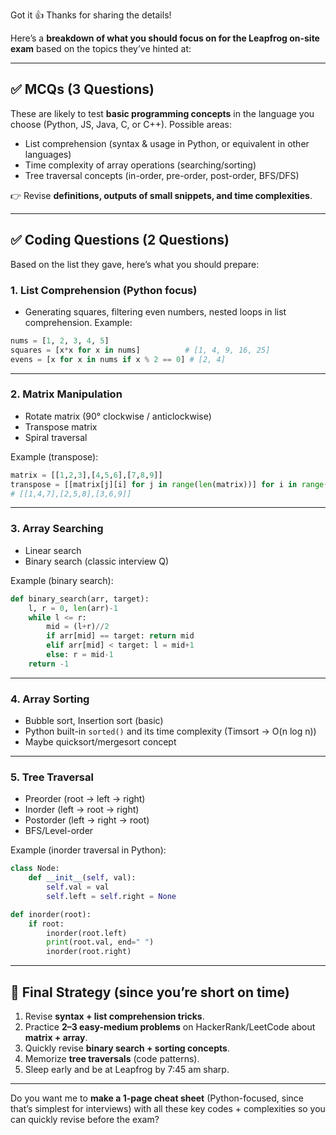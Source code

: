 Got it 👍 Thanks for sharing the details!

Here’s a **breakdown of what you should focus on for the Leapfrog on-site exam** based on the topics they’ve hinted at:

---

## ✅ MCQs (3 Questions)

These are likely to test **basic programming concepts** in the language you choose (Python, JS, Java, C, or C++).
Possible areas:

* List comprehension (syntax & usage in Python, or equivalent in other languages)
* Time complexity of array operations (searching/sorting)
* Tree traversal concepts (in-order, pre-order, post-order, BFS/DFS)

👉 Revise **definitions, outputs of small snippets, and time complexities**.

---

## ✅ Coding Questions (2 Questions)

Based on the list they gave, here’s what you should prepare:

### 1. **List Comprehension (Python focus)**

* Generating squares, filtering even numbers, nested loops in list comprehension.
  Example:

```python
nums = [1, 2, 3, 4, 5]
squares = [x*x for x in nums]          # [1, 4, 9, 16, 25]
evens = [x for x in nums if x % 2 == 0] # [2, 4]
```

---

### 2. **Matrix Manipulation**

* Rotate matrix (90° clockwise / anticlockwise)
* Transpose matrix
* Spiral traversal

Example (transpose):

```python
matrix = [[1,2,3],[4,5,6],[7,8,9]]
transpose = [[matrix[j][i] for j in range(len(matrix))] for i in range(len(matrix[0]))]
# [[1,4,7],[2,5,8],[3,6,9]]
```

---

### 3. **Array Searching**

* Linear search
* Binary search (classic interview Q)

Example (binary search):

```python
def binary_search(arr, target):
    l, r = 0, len(arr)-1
    while l <= r:
        mid = (l+r)//2
        if arr[mid] == target: return mid
        elif arr[mid] < target: l = mid+1
        else: r = mid-1
    return -1
```

---

### 4. **Array Sorting**

* Bubble sort, Insertion sort (basic)
* Python built-in `sorted()` and its time complexity (Timsort → O(n log n))
* Maybe quicksort/mergesort concept

---

### 5. **Tree Traversal**

* Preorder (root → left → right)
* Inorder (left → root → right)
* Postorder (left → right → root)
* BFS/Level-order

Example (inorder traversal in Python):

```python
class Node:
    def __init__(self, val):
        self.val = val
        self.left = self.right = None

def inorder(root):
    if root:
        inorder(root.left)
        print(root.val, end=" ")
        inorder(root.right)
```

---

## 🎯 Final Strategy (since you’re short on time)

1. Revise **syntax + list comprehension tricks**.
2. Practice **2–3 easy-medium problems** on HackerRank/LeetCode about **matrix + array**.
3. Quickly revise **binary search + sorting concepts**.
4. Memorize **tree traversals** (code patterns).
5. Sleep early and be at Leapfrog by 7:45 am sharp.

---

Do you want me to **make a 1-page cheat sheet** (Python-focused, since that’s simplest for interviews) with all these key codes + complexities so you can quickly revise before the exam?
